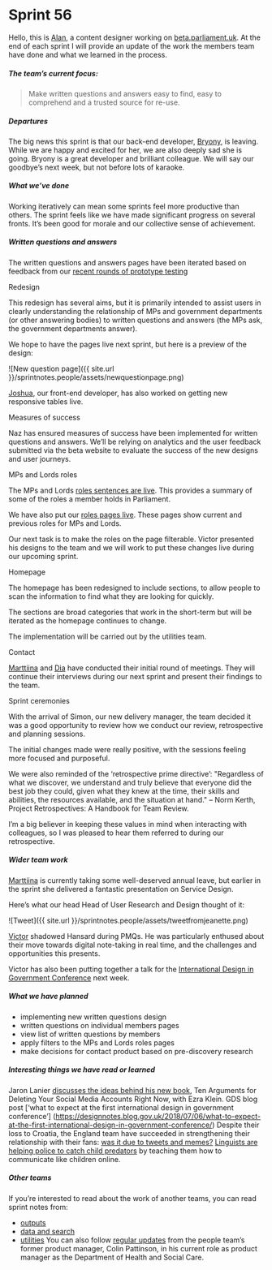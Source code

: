 # Sprint 56
Hello, this is [Alan](https://twitter.com/alanmayers), a content designer working on [beta.parliament.uk](https://beta.parliament.uk/). At the end of each sprint I will provide an update of the work the members team have done and what we learned in the process.

##### The team’s current focus:

> Make written questions and answers easy to find, easy to comprehend and a trusted source for re-use.

##### Departures

The big news this sprint is that our back-end developer, [Bryony](https://twitter.com/bryonywatson1), is leaving. While we are happy and excited for her, we are also deeply sad she is going. Bryony is a great developer and brilliant colleague. We will say our goodbye’s next week, but not before lots of karaoke.

##### What we’ve done

Working iteratively can mean some sprints feel more productive than others. The sprint feels like we have made significant progress on several fronts. It’s been good for morale and our collective sense of achievement.

##### Written questions and answers

The written questions and answers pages have been iterated based on feedback from our [recent rounds of prototype testing](https://ukparliament.github.io/sprintnotes.people/18/)

Redesign

This redesign has several aims, but it is primarily intended to assist users in clearly understanding the relationship of MPs and government departments (or other answering bodies) to written questions and answers (the MPs ask, the government departments answer).

We hope to have the pages live next sprint, but here is a preview of the design:

![New question page]({{ site.url }}/sprintnotes.people/assets/newquestionpage.png)

[Joshua](https://twitter.com/joshuawaheed), our front-end developer, has also worked on getting new responsive tables live.

Measures of success

Naz has ensured measures of success have been implemented for written questions and answers. We’ll be relying on analytics and the user feedback submitted via the beta website to evaluate the success of the new designs and user journeys.

MPs and Lords roles

The MPs and Lords [roles sentences are live](https://beta.parliament.uk/people/ZRkSdAIh). This provides a summary of some of the roles a member holds in Parliament.

We have also put our [roles pages live]( https://beta.parliament.uk/people/NEeuvx38/associations). These pages show current and previous roles for MPs and Lords.

Our next task is to make the roles on the page filterable. Victor presented his designs to the team and we will work to put these changes live during our upcoming sprint.

Homepage

The homepage has been redesigned to include sections, to allow people to scan the information to find what they are looking for quickly.

The sections are broad categories that work in the short-term but will be iterated as the homepage continues to change.

The implementation will be carried out by the utilities team.

Contact

[Marttiina](https://twitter.com/marttiinak) and [Dia](https://twitter.com/DN78) have conducted their initial round of meetings. They will continue their interviews during our next sprint and present their findings to the team.

Sprint ceremonies

With the arrival of Simon, our new delivery manager, the team decided it was a good opportunity to review how we conduct our review, retrospective and planning sessions.

The initial changes made were really positive, with the sessions feeling more focused and purposeful.

We were also reminded of the ‘retrospective prime directive’:
"Regardless of what we discover, we understand and truly believe that everyone did the best job they could, given what they knew at the time, their skills and abilities, the resources available, and the situation at hand." – Norm Kerth, Project Retrospectives: A Handbook for Team Review.

I’m a big believer in keeping these values in mind when interacting with colleagues, so I was pleased to hear them referred to during our retrospective.

##### Wider team work

[Marttiina](https://twitter.com/marttiinak) is currently taking some well-deserved annual leave, but earlier in the sprint she delivered a fantastic presentation on Service Design.

Here’s what our head Head of User Research and Design thought of it:

![Tweet]({{ site.url }}/sprintnotes.people/assets/tweetfromjeanette.png)

[Victor](https://twitter.com/_victorhwang) shadowed Hansard during PMQs. He was particularly enthused about their move towards digital note-taking in real time, and the challenges and opportunities this presents.

Victor has also been putting together a talk for the [International Design in Government Conference](http://international.gov-design.com) next week.

##### What we have planned

* implementing new written questions design
* written questions on individual members pages
* view list of written questions by members
* apply filters to the MPs and Lords roles pages
* make decisions for contact product based on pre-discovery research

##### Interesting things we have read or learned

Jaron Lanier [discusses the ideas behind his new book](https://www.vox.com/ezra-klein-show-podcast), Ten Arguments for Deleting Your Social Media Accounts Right Now, with Ezra Klein.
GDS blog post [‘what to expect at the first international design in government conference’]
(https://designnotes.blog.gov.uk/2018/07/06/what-to-expect-at-the-first-international-design-in-government-conference/)
Despite their loss to Croatia, the England team have succeeded in strengthening their relationship with their fans: [was it due to tweets and memes?](http://www.wired.co.uk/article/england-world-cup-social-media)
[Linguists are helping police to catch child predators](https://www.theatlantic.com/technology/archive/2018/07/tim-grant-forensic-linguistics-child-predators/564671/) by teaching them how to communicate like children online.
##### Other teams
If you’re interested to read about the work of another teams, you can read sprint notes from:
* [outputs](https://ukparliament.github.io/sprintnotes.outputs/)
* [data and search](https://ukparliament.github.io/weeknotes.data-search/)
* [utilities](https://medium.com/@gemmarogers1)
You can also follow [regular updates](https://colinpattinson.github.io/Updates/22/) from the people team’s former product manager, Colin Pattinson, in his current role as product manager as the Department of Health and Social Care.
